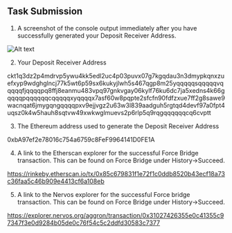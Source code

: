 ## Task Submission
1. A screenshot of the console output immediately after you have successfully generated your Deposit Receiver Address.

![Alt text](https://github.com/leomanza/nervos-hackathon/blob/master/task-6/console_deposit.png)

2. Your Deposit Receiver Address 

ckt1q3dz2p4mdrvp5ywu4kk5edl2uc4p03puvx07g7kgqdau3n3dmypkqnxzuefxyp9wdghglncj77k5wt6p59sx6kukyjlwh5s467qgp8m25yqqqqqsqqqqqvqqqqqfjqqqqpq8ffj8eanmu483vpq97gnkvgay06kylf76ku6dc7ja5xedns4k66gqqqqpqqqqqqcqqqqqxyqqqqx7asf60w8pqpte2sfcfn90fdfzxue7ff2g8sawe9wacnqat6jmygqngqqqqpxv9ejjvgz2u63w3l839aadguh5rgtqd4devf97a0fpt4uqsz0k4w5hauh8sqtvw49xwkwglmuevs2p6rlp5q9rqgqqqqqqcq6cvptt

3. The Ethereum address used to generate the Deposit Receiver Address 

0xbA97ef2e78016c754a6759c8FeF9964141D0FE1A

4. A link to the Etherscan explorer for the successful Force Bridge transaction. This can be found on Force Bridge under History→Succeed.

https://rinkeby.etherscan.io/tx/0x85c679831f1e72f1c0ddb8520b43ecf18a73c36faa5c46b909e4413cf6a108eb

5. A link to the Nervos explorer for the successful Force bridge transaction. This can be found on Force Bridge under History→Succeed.

https://explorer.nervos.org/aggron/transaction/0x31027426355e0c41355c97347f3e0d9284b05de0c76f54c5c2ddfd30583c7377